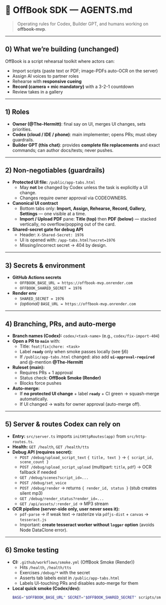 # 🤖 OffBook SDK — AGENTS.md
> Operating rules for Codex, Builder GPT, and humans working on **offbook-mvp**.

---

## 0) What we’re building (unchanged)
OffBook is a script rehearsal toolkit where actors can:
- Import scripts (paste text or PDF; image-PDFs auto-OCR on the server)
- Assign AI voices to partner roles
- Rehearse with **responsive cueing**
- **Record (camera + mic mandatory)** with a 3-2-1 countdown
- Review takes in a gallery

---

## 1) Roles
- **Owner (@The-Hermitt)**: final say on UI, merges UI changes, sets priorities.
- **Codex (cloud / IDE / phone)**: main implementer; opens PRs; must obey guardrails.
- **Builder GPT (this chat)**: provides **complete file replacements** and exact commands; can author docs/tests; never pushes.

---

## 2) Non-negotiables (guardrails)
- **Protected UI file:** `/public/app-tabs.html`
  - May **not** be changed by Codex unless the task is explicitly a UI change.
  - Changes require owner approval via CODEOWNERS.
- **Canonical UI contract**
  - Bottom tabs only: **Import, Assign, Rehearse, Record, Gallery, Settings** — one visible at a time.
  - **Import / Upload PDF** pane: **Title (top)** then **PDF (below)** — stacked vertically, no overflow/popping out of the card.
- **Shared-secret gate for debug API**
  - Header: `X-Shared-Secret: 1976`
  - UI is opened with: `/app-tabs.html?secret=1976`
  - Missing/incorrect secret → 404 by design.

---

## 3) Secrets & environment
- **GitHub Actions secrets**
  - `OFFBOOK_BASE_URL = https://offbook-mvp.onrender.com`
  - `OFFBOOK_SHARED_SECRET = 1976`
- **Render env**
  - `SHARED_SECRET = 1976`
  - *(optional)* `BASE_URL = https://offbook-mvp.onrender.com`

---

## 4) Branching, PRs, and auto-merge
- **Branch names (Codex):** `codex/<task-name>` (e.g., `codex/fix-import-404`)
- **Open a PR to `main`** with:
  - Title: `feat|fix|chore: <task>`
  - Label **`ready`** only when smoke passes locally (see §6)
  - If `/public/app-tabs.html` changed: also add **`ui-approval-required`** and @-mention **@The-Hermitt**
- **Ruleset (main):**
  - Requires PRs + 1 approval
  - Status check: **OffBook Smoke (Render)**
  - Blocks force pushes
- **Auto-merge:**
  - If **no protected UI change** + label **`ready`** + CI green → squash-merge automatically.
  - If UI changed → waits for owner approval (auto-merge off).

---

## 5) Server & routes Codex can rely on
- **Entry:** `src/server.ts` imports `initHttpRoutes(app)` from `src/http-routes.ts`.
- **Health:** `GET /health`, `GET /health/tts`
- **Debug API (requires secret):**
  - `POST /debug/upload_script_text` `{ title, text }` → `{ script_id, scene_count }`
  - `POST /debug/upload_script_upload` (multipart: `title`, `pdf`) → OCR fallback if needed
  - `GET /debug/scenes?script_id=...`
  - `POST /debug/set_voice`
  - `POST /debug/render` → returns `{ render_id, status }` (stub creates silent mp3)
  - `GET /debug/render_status?render_id=...`
  - `GET /api/assets/:render_id` → MP3 stream
- **OCR pipeline (server-side only, user never sees it):**
  - `pdf-parse` → if weak text → rasterize via `pdfjs-dist` + `canvas` → `tesseract.js`
  - Important: **create tesseract worker without `logger` option** (avoids Node DataClone error).

---

## 6) Smoke testing
- **CI:** `.github/workflows/smoke.yml` (OffBook Smoke (Render))
  - Hits `/health`, `/health/tts`
  - Exercises `/debug/*` with the secret
  - Asserts tab labels exist in `/public/app-tabs.html`
  - Labels UI-touching PRs and disables auto-merge for them
- **Local quick smoke (Codex/dev):**
  ```bash
  BASE="$OFFBOOK_BASE_URL" SECRET="$OFFBOOK_SHARED_SECRET" scripts/smoke-debug.sh
